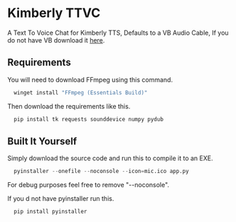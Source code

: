 # Kimberly TTVC
A Text To Voice Chat for Kimberly TTS, Defaults to a VB Audio Cable, If you do not have VB download it [here](https://vb-audio.com/Cable/).

## Requirements

You will need to download FFmpeg using this command.

```bash
  winget install "FFmpeg (Essentials Build)" 
```

Then download the requirements like this.

```bash
  pip install tk requests sounddevice numpy pydub
```

## Built It Yourself

Simply download the source code and run this to compile it to an EXE.

```python
  pyinstaller --onefile --noconsole --icon=mic.ico app.py 
```

For debug purposes feel free to remove "--noconsole".

If you d not have pyinstaller run this.

```python
  pip install pyinstaller
```
